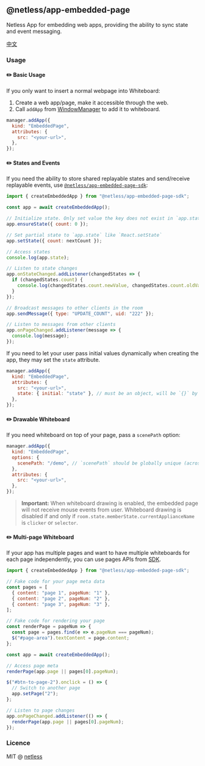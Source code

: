 ## @netless/app-embedded-page

Netless App for embedding web apps, providing the ability to sync state and event messaging.

[中文](./README-zh.md)

### Usage

#### ✏️ Basic Usage

If you only want to insert a normal webpage into Whiteboard:

1. Create a web app/page, make it accessible through the web.
2. Call `addApp` from [WindowManager](https://github.com/netless-io/window-manager) to add it to whiteboard.

```js
manager.addApp({
  kind: "EmbeddedPage",
  attributes: {
    src: "<your-url>",
  },
});
```

#### ✏️ States and Events

If you need the ability to store shared replayable states and send/receive replayable events, use [`@netless/app-embedded-page-sdk`](https://github.com/netless-io/netless-app/tree/master/packages/app-embedded-page-sdk):

```js
import { createEmbeddedApp } from "@netless/app-embedded-page-sdk";

const app = await createEmbeddedApp();

// Initialize state. Only set value the key does not exist in `app.state`
app.ensureState({ count: 0 });

// Set partial state to `app.state` like `React.setState`
app.setState({ count: nextCount });

// Access states
console.log(app.state);

// Listen to state changes
app.onStateChanged.addListener(changedStates => {
  if (changedStates.count) {
    console.log(changedStates.count.newValue, changedStates.count.oldValue);
  }
});

// Broadcast messages to other clients in the room
app.sendMessage({ type: "UPDATE_COUNT", uid: "222" });

// Listen to messages from other clients
app.onPageChanged.addListener(message => {
  console.log(message);
});
```

If you need to let your user pass initial values dynamically when creating the app, they may set the `state` attribute.

```js
manager.addApp({
  kind: "EmbeddedPage",
  attributes: {
    src: "<your-url>",
    state: { initial: "state" }, // must be an object, will be `{}` by default
  },
});
```

#### ✏️ Drawable Whiteboard

If you need whiteboard on top of your page, pass a `scenePath` option:

```js
manager.addApp({
  kind: "EmbeddedPage",
  options: {
    scenePath: "/demo", // `scenePath` should be globally unique (across apps).
  },
  attributes: {
    src: "<your-url>",
  },
});
```

> **Important:** When whiteboard drawing is enabled, the embedded page will not receive mouse events from user. Whiteboard drawing is disabled if and only if `room.state.memberState.currentApplianceName` is `clicker` or `selector`.

#### ✏️ Multi-page Whiteboard

If your app has multiple pages and want to have multiple whiteboards for each page independently, you can use pages APIs from [SDK](https://github.com/netless-io/netless-app/tree/master/packages/app-embedded-page-sdk).

```js
import { createEmbeddedApp } from "@netless/app-embedded-page-sdk";

// Fake code for your page meta data
const pages = [
  { content: "page 1", pageNum: "1" },
  { content: "page 2", pageNum: "2" },
  { content: "page 3", pageNum: "3" },
];

// Fake code for rendering your page
const renderPage = pageNum => {
  const page = pages.find(e => e.pageNum === pageNum);
  $("#page-area").textContent = page.content;
};

const app = await createEmbeddedApp();

// Access page meta
renderPage(app.page || pages[0].pageNum);

$("#btn-to-page-2").onclick = () => {
  // Switch to another page
  app.setPage("2");
};

// Listen to page changes
app.onPageChanged.addListener(() => {
  renderPage(app.page || pages[0].pageNum);
});
```

### Licence

MIT @ [netless](https://github.com/netless-io)
